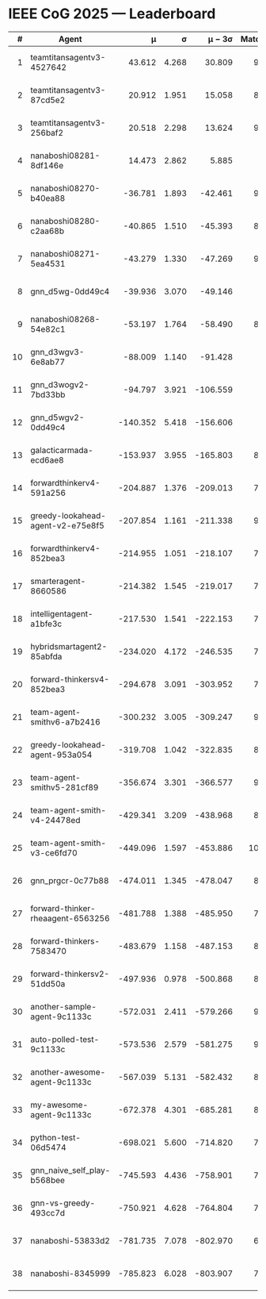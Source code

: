 # IEEE CoG 2025 — Leaderboard

| # | Agent | μ | σ | μ − 3σ | Matches | Updated |
|---:|---|---:|---:|---:|---:|---|
| 1 | teamtitansagentv3-4527642 | 43.612 | 4.268 | 30.809 | 9236 | 2025-08-31 01:59 |
| 2 | teamtitansagentv3-87cd5e2 | 20.912 | 1.951 | 15.058 | 8458 | 2025-08-31 01:59 |
| 3 | teamtitansagentv3-256baf2 | 20.518 | 2.298 | 13.624 | 9074 | 2025-08-31 01:59 |
| 4 | nanaboshi08281-8df146e | 14.473 | 2.862 | 5.885 | 376 | 2025-08-31 01:59 |
| 5 | nanaboshi08270-b40ea88 | -36.781 | 1.893 | -42.461 | 9180 | 2025-08-31 01:59 |
| 6 | nanaboshi08280-c2aa68b | -40.865 | 1.510 | -45.393 | 8518 | 2025-08-31 01:59 |
| 7 | nanaboshi08271-5ea4531 | -43.279 | 1.330 | -47.269 | 9078 | 2025-08-31 01:59 |
| 8 | gnn_d5wg-0dd49c4 | -39.936 | 3.070 | -49.146 | 200 | 2025-08-31 01:59 |
| 9 | nanaboshi08268-54e82c1 | -53.197 | 1.764 | -58.490 | 8820 | 2025-08-31 01:59 |
| 10 | gnn_d3wgv3-6e8ab77 | -88.009 | 1.140 | -91.428 | 258 | 2025-08-31 01:59 |
| 11 | gnn_d3wogv2-7bd33bb | -94.797 | 3.921 | -106.559 | 414 | 2025-08-31 01:59 |
| 12 | gnn_d5wgv2-0dd49c4 | -140.352 | 5.418 | -156.606 | 306 | 2025-08-31 01:59 |
| 13 | galacticarmada-ecd6ae8 | -153.937 | 3.955 | -165.803 | 8520 | 2025-08-31 01:59 |
| 14 | forwardthinkerv4-591a256 | -204.887 | 1.376 | -209.013 | 7490 | 2025-08-31 01:59 |
| 15 | greedy-lookahead-agent-v2-e75e8f5 | -207.854 | 1.161 | -211.338 | 9140 | 2025-08-31 01:59 |
| 16 | forwardthinkerv4-852bea3 | -214.955 | 1.051 | -218.107 | 7362 | 2025-08-31 01:59 |
| 17 | smarteragent-8660586 | -214.382 | 1.545 | -219.017 | 7491 | 2025-08-31 01:59 |
| 18 | intelligentagent-a1bfe3c | -217.530 | 1.541 | -222.153 | 7537 | 2025-08-31 01:59 |
| 19 | hybridsmartagent2-85abfda | -234.020 | 4.172 | -246.535 | 7730 | 2025-08-31 01:59 |
| 20 | forward-thinkersv4-852bea3 | -294.678 | 3.091 | -303.952 | 7284 | 2025-08-31 01:59 |
| 21 | team-agent-smithv6-a7b2416 | -300.232 | 3.005 | -309.247 | 9500 | 2025-08-31 01:59 |
| 22 | greedy-lookahead-agent-953a054 | -319.708 | 1.042 | -322.835 | 8268 | 2025-08-31 01:59 |
| 23 | team-agent-smithv5-281cf89 | -356.674 | 3.301 | -366.577 | 9740 | 2025-08-31 01:59 |
| 24 | team-agent-smith-v4-24478ed | -429.341 | 3.209 | -438.968 | 8538 | 2025-08-31 01:59 |
| 25 | team-agent-smith-v3-ce6fd70 | -449.096 | 1.597 | -453.886 | 10098 | 2025-08-31 01:59 |
| 26 | gnn_prgcr-0c77b88 | -474.011 | 1.345 | -478.047 | 8390 | 2025-08-31 01:59 |
| 27 | forward-thinker-rheaagent-6563256 | -481.788 | 1.388 | -485.950 | 7864 | 2025-08-31 01:59 |
| 28 | forward-thinkers-7583470 | -483.679 | 1.158 | -487.153 | 8640 | 2025-08-31 01:59 |
| 29 | forward-thinkersv2-51dd50a | -497.936 | 0.978 | -500.868 | 8236 | 2025-08-31 01:59 |
| 30 | another-sample-agent-9c1133c | -572.031 | 2.411 | -579.266 | 9140 | 2025-08-31 01:59 |
| 31 | auto-polled-test-9c1133c | -573.536 | 2.579 | -581.275 | 9000 | 2025-08-31 01:59 |
| 32 | another-awesome-agent-9c1133c | -567.039 | 5.131 | -582.432 | 8460 | 2025-08-31 01:59 |
| 33 | my-awesome-agent-9c1133c | -672.378 | 4.301 | -685.281 | 8880 | 2025-08-31 01:59 |
| 34 | python-test-06d5474 | -698.021 | 5.600 | -714.820 | 7640 | 2025-08-31 01:59 |
| 35 | gnn_naive_self_play-b568bee | -745.593 | 4.436 | -758.901 | 7740 | 2025-08-31 01:59 |
| 36 | gnn-vs-greedy-493cc7d | -750.921 | 4.628 | -764.804 | 7840 | 2025-08-31 01:59 |
| 37 | nanaboshi-53833d2 | -781.735 | 7.078 | -802.970 | 6900 | 2025-08-31 01:59 |
| 38 | nanaboshi-8345999 | -785.823 | 6.028 | -803.907 | 7730 | 2025-08-31 01:59 |
